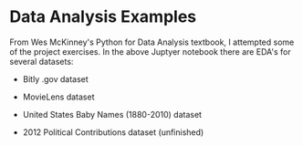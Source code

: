# Data Analysis Examples

From Wes McKinney's Python for Data Analysis textbook, I attempted some of the project exercises. In the above Juptyer notebook there are EDA's for several datasets:

* Bitly .gov dataset

* MovieLens dataset

* United States Baby Names (1880-2010) dataset

* 2012 Political Contributions dataset (unfinished)
